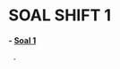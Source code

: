 # SOAL SHIFT 1 

#### - [Soal 1]()
	 - 
<!--stackedit_data:
eyJoaXN0b3J5IjpbNDg3MjQ5NDU2LDEwODA5MjY2NywxMTc4OT
IyNDk4XX0=
-->